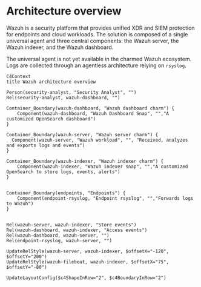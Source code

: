 # Architecture overview

Wazuh is a security platform that provides unified XDR and SIEM protection for endpoints and cloud workloads. The solution is composed of a single universal agent and three central components: the Wazuh server, the Wazuh indexer, and the Wazuh dashboard.

The universal agent is not yet available in the charmed Wazuh ecosystem. Logs are collected through an agentless architecture relying on `rsyslog`.

```mermaid
C4Context
title Wazuh architecture overview

Person(security-analyst, "Security Analyst", "")
Rel(security-analyst, wazuh-dashboard, "")

Container_Boundary(wazuh-dashboard, "Wazuh dashboard charm") {
    Component(wazuh-dashboard, "Wazuh Dashboard Snap", "","A customized OpenSearch dashboard")
}

Container_Boundary(wazuh-server, "Wazuh server charm") {
  Component(wazuh-server, "Wazuh workload", "", "Received, analyzes and exports logs and events")
}

Container_Boundary(wazuh-indexer, "Wazuh indexer charm") {
    Component(wazuh-indexer, "Wazuh indexer snap", "","A customized OpenSearch to store logs, events, alerts")
}


Container_Boundary(endpoints, "Endpoints") {
    Component(endpoint-rsyslog, "Endpoint rsyslog", "","Forwards logs to Wazuh")
}


Rel(wazuh-server, wazuh-indexer, "Store events")
Rel(wazuh-dashboard, wazuh-indexer, "Access events")
Rel(wazuh-dashboard, wazuh-server, "")
Rel(endpoint-rsyslog, wazuh-server, "")

UpdateRelStyle(wazuh-server, wazuh-indexer, $offsetX="-120", $offsetY="200")
UpdateRelStyle(wazuh-filebeat, wazuh-indexer, $offsetX="75", $offsetY="-80")

UpdateLayoutConfig($c4ShapeInRow="2", $c4BoundaryInRow="2")
```
